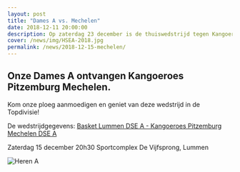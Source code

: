 ```yaml
---
layout: post
title: "Dames A vs. Mechelen"
date: 2018-12-11 20:00:00
description: Op zaterdag 23 december is de thuiswedstrijd tegen Kangoeroes Pitzembourg Mechelen.
cover: /news/img/HSEA-2018.jpg
permalink: /news/2018-12-15-mechelen/
---
```


## Onze Dames A ontvangen Kangoeroes Pitzemburg Mechelen.

Kom onze ploeg aanmoedigen en geniet van deze wedstrijd in de Topdivisie!

De wedstrijdgegevens: [Basket Lummen DSE A - Kangoeroes Pitzemburg Mechelen DSE A](/match/?matchid=BVBL18199180NADSE11ABJ)

Zaterdag 15 december 20h30
Sportcomplex De Vijfsprong, Lummen       

![Heren A](https://clubmgmt.blob.core.windows.net/groups/originals/26fdd112-3d0a-edc6-3971-f262806aea5a.jpg) 

